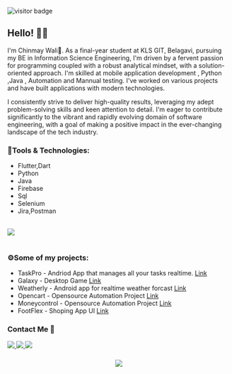 ![visitor badge](https://visitor-badge.laobi.icu/badge?page_id=chinmaywali.visitor-badge&left_color=red&right_color=green&left_text=Profile%20Visitors)



<H2>Hello! 👋👋</H2>   

I'm Chinmay Wali👋. As a final-year student at KLS GIT, Belagavi, pursuing my BE in Information Science Engineering, I'm driven by a fervent passion for programming coupled with a robust analytical mindset, with a solution-oriented approach. I'm skilled at mobile application development , Python ,Java , Automation and Mannual testing. I've worked on various projects and have built applications with modern technologies.

I consistently strive to deliver high-quality results, leveraging my adept problem-solving skills and keen attention to detail. I'm eager to contribute significantly to the vibrant and rapidly evolving domain of software engineering, with a goal of making a positive impact in the ever-changing landscape of the tech industry.
<br/>
<H3> 🌟Tools & Technologies:</H3>

- Flutter,Dart
- Python
- Java
- Firebase
- Sql
- Selenium
- Jira,Postman
<br/>
<div>
    <img src="https://skillicons.dev/icons?i=dart,flutter,python,java,spring boot,mysql,firebase,selenium,postman,c,html" />
</div>
<br/>

<H3> ⚙️Some of my projects:</H3>

- TaskPro - Andriod App that manages all your tasks realtime. [Link](https://github.com/chinmaywali/TaskPro) 
- Galaxy - Desktop Game [Link](https://github.com/chinmaywali/Galaxy_App)
- Weatherly - Android app for realtime weather forcast [Link](https://github.com/chinmaywali/Weather-App)
- Opencart - Opensource Automation Project [Link](https://github.com/chinmaywali/OpenCart-MannualTesting)
- Moneycontrol - Opensource Automation Project [Link](https://github.com/chinmaywali/moneycontrol.com_Automation)
- FootFlex - Shoping App UI [Link](https://www.instagram.com/chinmay_wali2.0/)

<H3>Contact Me 💬</H3>

<div> 
  <a href="mailto:chinmaywali019@gmail.com">
    <img src="https://img.shields.io/badge/Gmail-333333?style=for-the-badge&logo=gmail&logoColor=red" />
  </a>
  <a href="https://www.linkedin.com/in/chinmay-wali-625b41242/" target="_blank">
    <img src="https://img.shields.io/badge/LinkedIn-0077B5?style=for-the-badge&logo=linkedin&logoColor=white" target="_blank" />
  </a>
  <a href="https://instagram.com/chinmay_wali2.0" target="_blank">
     <img src="https://img.shields.io/badge/Instagram-FF5722?style=for-the-badge&logo=instagram&logoColor=white" target="_blank" /> <!-- sqlite, safari, google-chrome are other good icon options -->
  </a>
</div>


<h3 align="center">
    <img src="https://readme-typing-svg.herokuapp.com/?font=Righteous&size=25&center=true&vCenter=true&width=700&height=70&duration=4000&lines=Thanks+for+visiting!+😊✌️;+Shoot+me+a+message+on+Gmail+or+Linkedin..!!;I'm+always+down+to+collab+:)">
</h3>

<br/>
